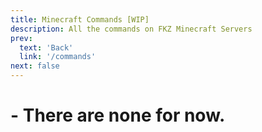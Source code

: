 ```yaml
---
title: Minecraft Commands [WIP]
description: All the commands on FKZ Minecraft Servers
prev: 
  text: 'Back'
  link: '/commands'
next: false
---
```


# - There are none for now.